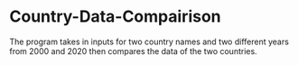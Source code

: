 # Country-Data-Compairison
The program takes in inputs for two country names and two different years from 2000 and 2020 then compares the data of the two countries.
